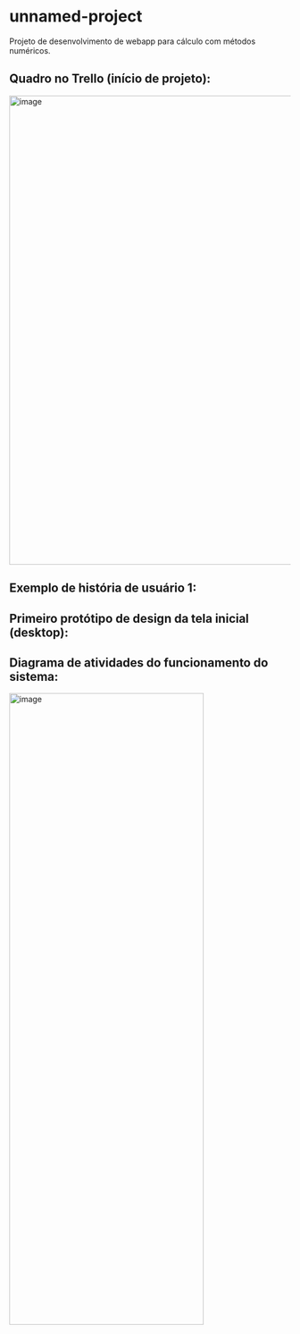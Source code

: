 # unnamed-project

Projeto de desenvolvimento de webapp para cálculo com métodos numéricos.

## Quadro no Trello (início de projeto):
<img width="1783" height="840" alt="image" src="https://github.com/user-attachments/assets/dc170d80-3560-4d45-822f-b354a9e6d813" />


## Exemplo de história de usuário 1:

## Primeiro protótipo de design da tela inicial (desktop):

## Diagrama de atividades do funcionamento do sistema:
<img width="348" height="1131" alt="image" src="https://github.com/user-attachments/assets/69375093-952f-4d2a-9895-0efe3042de8a" />
